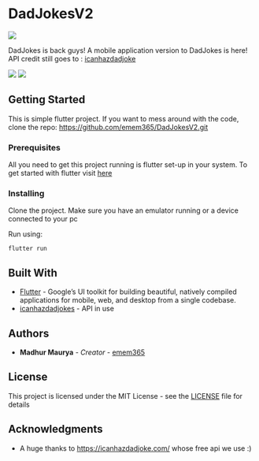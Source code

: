 # DadJokesV2

![](previews/welcome.png)

DadJokes is back guys! A mobile application version to DadJokes is here! API credit still goes to : [icanhazdadjoke](http://icanhazdadjoke.com)

![](previews/randomjoke.png) ![](previews/searchjoke.png)

## Getting Started

This is simple flutter project. If you want to mess around with the code, clone the repo: https://github.com/emem365/DadJokesV2.git

### Prerequisites

All you need to get this project running is flutter set-up in your system. To get started with flutter visit [here](https://flutter.dev/docs/get-started/install)

### Installing

Clone the project. Make sure you have an emulator running or a device connected to your pc

Run using: 
```
flutter run
```

## Built With

* [Flutter](https://flutter.dev/) - Google’s UI toolkit for building beautiful, natively compiled applications for mobile, web, and desktop from a single codebase.
* [icanhazdadjokes](http://icanhazdadjoke.com) - API in use


## Authors

* **Madhur Maurya** - *Creator* - [emem365](https://github.com/emem365)


## License

This project is licensed under the MIT License - see the [LICENSE](LICENSE) file for details

## Acknowledgments

* A huge thanks to https://icanhazdadjoke.com/ whose free api we use :)

